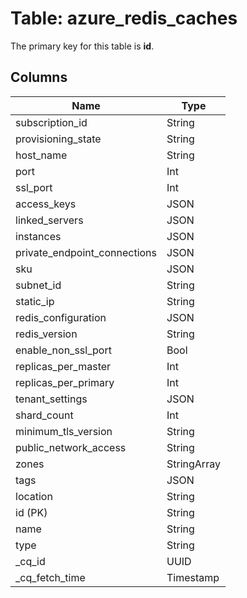# Table: azure_redis_caches


The primary key for this table is **id**.


## Columns
| Name          | Type          |
| ------------- | ------------- |
|subscription_id|String|
|provisioning_state|String|
|host_name|String|
|port|Int|
|ssl_port|Int|
|access_keys|JSON|
|linked_servers|JSON|
|instances|JSON|
|private_endpoint_connections|JSON|
|sku|JSON|
|subnet_id|String|
|static_ip|String|
|redis_configuration|JSON|
|redis_version|String|
|enable_non_ssl_port|Bool|
|replicas_per_master|Int|
|replicas_per_primary|Int|
|tenant_settings|JSON|
|shard_count|Int|
|minimum_tls_version|String|
|public_network_access|String|
|zones|StringArray|
|tags|JSON|
|location|String|
|id (PK)|String|
|name|String|
|type|String|
|_cq_id|UUID|
|_cq_fetch_time|Timestamp|
